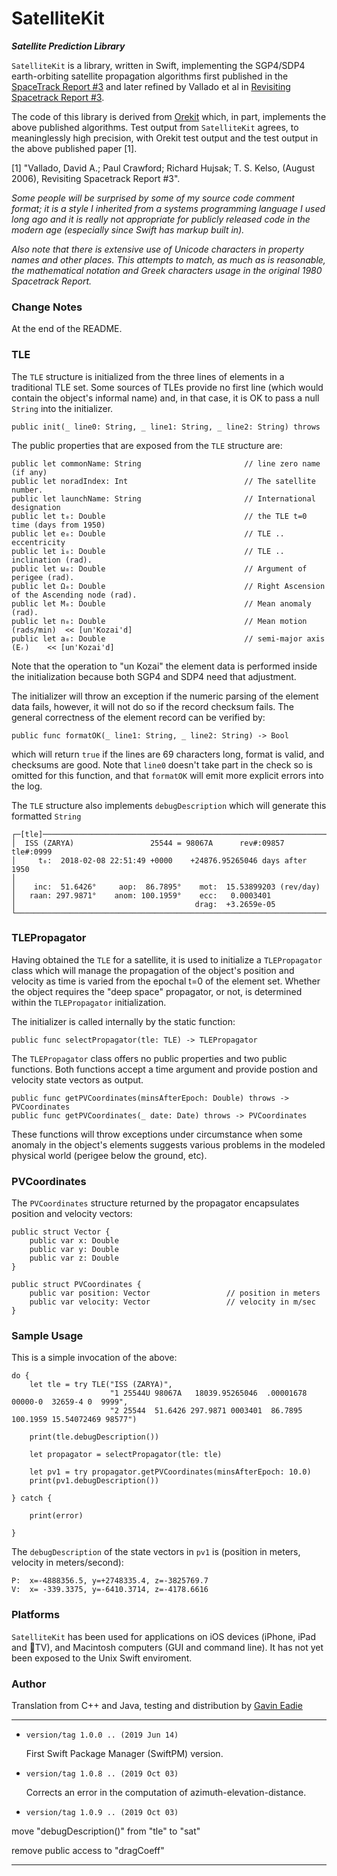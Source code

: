 # SatelliteKit
___Satellite Prediction Library___

`SatelliteKit` is a library, written in Swift, implementing the SGP4/SDP4 earth-orbiting satellite
propagation algorithms first published in the
[SpaceTrack Report #3](https://celestrak.com/NORAD/documentation/)
and later refined by Vallado et al in
[Revisiting Spacetrack Report #3](https://celestrak.com/publications/AIAA/2006-6753/).

The code of this library is derived from [Orekit](https://www.orekit.org) which, in part,
implements the above published algorithms.  Test output from `SatelliteKit` agrees,
to meaninglessly high precision, with Orekit test output and the test output in
the above published paper [1].

[1] "Vallado, David A.; Paul Crawford; Richard Hujsak; T. S. Kelso,
(August 2006), Revisiting Spacetrack Report #3".


  _Some people will be surprised by some of my source code comment format; it is a style
  I inherited from a systems programming language I used long ago and it is really not
  appropriate for publicly released code in the modern age (especially since Swift has
  markup built in)._

  _Also note that there is extensive use
  of Unicode characters in property names and other places.  This attempts to match, as
  much as is reasonable, the mathematical notation and Greek characters usage in the
  original 1980 Spacetrack Report._


### Change Notes

At the end of the README.

### TLE

The `TLE` structure is initialized from the three lines of elements in a traditional TLE set.
Some sources of TLEs provide no first line (which would contain the object's informal name) and,
in that case, it is OK to pass a null `String` into the initializer.

	public init(_ line0: String, _ line1: String, _ line2: String) throws

The public properties that are exposed from the `TLE` structure are:

	public let commonName: String                       // line zero name (if any)
	public let noradIndex: Int                          // The satellite number.
	public let launchName: String                       // International designation
	public let t₀: Double                               // the TLE t=0 time (days from 1950)
	public let e₀: Double                               // TLE .. eccentricity
	public let i₀: Double                               // TLE .. inclination (rad).
	public let ω₀: Double                               // Argument of perigee (rad).
	public let Ω₀: Double                               // Right Ascension of the Ascending node (rad).
	public let M₀: Double                               // Mean anomaly (rad).
	public let n₀: Double                               // Mean motion (rads/min)  << [un'Kozai'd]
	public let a₀: Double                               // semi-major axis (Eᵣ)    << [un'Kozai'd]

Note that the operation to "un Kozai" the element data is performed inside the initialization because
both SGP4 and SDP4 need that adjustment.

The initializer will throw an exception if the numeric parsing of the element data fails, however,
it will not do so if the record checksum fails.  The general correctness of the element record can
be verified by:

	public func formatOK(_ line1: String, _ line2: String) -> Bool

which will return `true` if the lines are 69 characters long, format is valid, and checksums are good.
Note that `line0` doesn't take part in the check so is omitted for this function, and that `formatOK` will
emit more explicit errors into the log.

The `TLE` structure also implements `debugDescription` which will generate this formatted `String`

    ┌─[tle]─────────────────────────────────────────────────────────────────
    │  ISS (ZARYA)                 25544 = 98067A      rev#:09857 tle#:0999
    │     t₀:  2018-02-08 22:51:49 +0000    +24876.95265046 days after 1950
    │
    │    inc:  51.6426°     aop:  86.7895°    mot:  15.53899203 (rev/day)
    │   raan: 297.9871°    anom: 100.1959°    ecc:   0.0003401
    │                                        drag:  +3.2659e-05
    └───────────────────────────────────────────────────────────────────────

### TLEPropagator

Having obtained the `TLE` for a satellite, it is used to initialize a `TLEPropagator` class which will
manage the propagation of the object's position and velocity as time is varied from the epochal
t=0 of the element set.  Whether the object requires the "deep space" propagator, or not, is
determined within the `TLEPropagator` initialization.

The initializer is called internally by the static function:

    public func selectPropagator(tle: TLE) -> TLEPropagator

The `TLEPropagator` class offers no public properties and two public functions.  Both functions
accept a time argument and provide postion and velocity state vectors as output.

    public func getPVCoordinates(minsAfterEpoch: Double) throws -> PVCoordinates
    public func getPVCoordinates(_ date: Date) throws -> PVCoordinates

These functions will throw exceptions under circumstance when some anomaly in the object's elements
suggests various problems in the modeled physical world (perigee below the ground, etc).

### PVCoordinates

The `PVCoordinates` structure returned by the propagator encapsulates position and velocity vectors:

    public struct Vector {
        public var x: Double
        public var y: Double
        public var z: Double
    }

    public struct PVCoordinates {
        public var position: Vector                 // position in meters
        public var velocity: Vector                 // velocity in m/sec
    }

### Sample Usage

This is a simple invocation of the above:

    do {
        let tle = try TLE("ISS (ZARYA)",
                          "1 25544U 98067A   18039.95265046  .00001678  00000-0  32659-4 0  9999",
                          "2 25544  51.6426 297.9871 0003401  86.7895 100.1959 15.54072469 98577")

        print(tle.debugDescription())

        let propagator = selectPropagator(tle: tle)

        let pv1 = try propagator.getPVCoordinates(minsAfterEpoch: 10.0)
        print(pv1.debugDescription())

    } catch {

        print(error)

    }

The `debugDescription` of the state vectors in `pv1` is (position in meters, velocity in meters/second):

    P:  x=-4888356.5, y=+2748335.4, z=-3825769.7
    V:  x= -339.3375, y=-6410.3714, z=-4178.6616

### Platforms

`SatelliteKit` has been used for applications on iOS devices (iPhone, iPad and TV),
and Macintosh computers (GUI and command line).  It has not yet been
exposed to the Unix Swift enviroment.

### Author

Translation from C++ and Java, testing and distribution by [Gavin Eadie](mailto:gavineadie.dev@icloud.com)

---
- `version/tag 1.0.0 .. (2019 Jun 14)`

  First Swift Package Manager (SwiftPM) version.

- `version/tag 1.0.8 .. (2019 Oct 03)`

  Corrects an error in the computation of azimuth-elevation-distance.

- `version/tag 1.0.9 .. (2019 Oct 03)`

move "debugDescription()" from "tle" to "sat"

remove public access to "dragCoeff"

---

